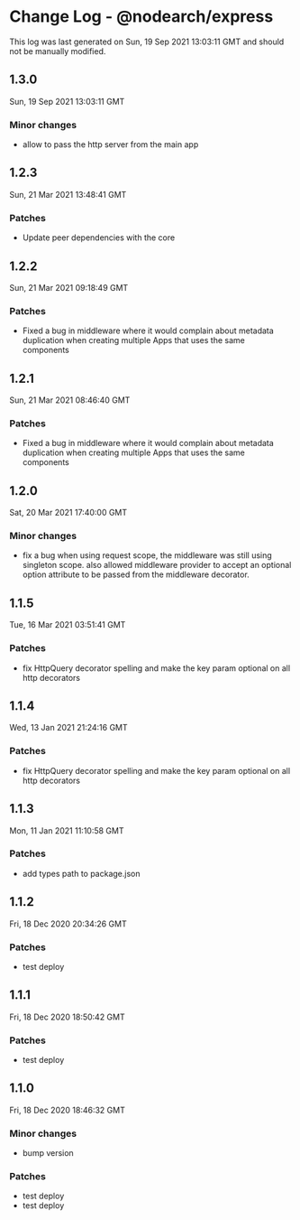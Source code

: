 # Change Log - @nodearch/express

This log was last generated on Sun, 19 Sep 2021 13:03:11 GMT and should not be manually modified.

## 1.3.0
Sun, 19 Sep 2021 13:03:11 GMT

### Minor changes

- allow to pass the http server from the main app

## 1.2.3
Sun, 21 Mar 2021 13:48:41 GMT

### Patches

- Update peer dependencies with the core

## 1.2.2
Sun, 21 Mar 2021 09:18:49 GMT

### Patches

- Fixed a bug in middleware where it would complain about metadata duplication when creating multiple Apps that uses the same components

## 1.2.1
Sun, 21 Mar 2021 08:46:40 GMT

### Patches

- Fixed a bug in middleware where it would complain about metadata duplication when creating multiple Apps that uses the same components

## 1.2.0
Sat, 20 Mar 2021 17:40:00 GMT

### Minor changes

- fix a bug when using request scope, the middleware was still using singleton scope. also allowed middleware provider to accept an optional option attribute to be passed from the middleware decorator.

## 1.1.5
Tue, 16 Mar 2021 03:51:41 GMT

### Patches

- fix HttpQuery decorator spelling and make the key param optional on all http decorators

## 1.1.4
Wed, 13 Jan 2021 21:24:16 GMT

### Patches

- fix HttpQuery decorator spelling and make the key param optional on all http decorators

## 1.1.3
Mon, 11 Jan 2021 11:10:58 GMT

### Patches

- add types path to package.json

## 1.1.2
Fri, 18 Dec 2020 20:34:26 GMT

### Patches

- test deploy

## 1.1.1
Fri, 18 Dec 2020 18:50:42 GMT

### Patches

- test deploy

## 1.1.0
Fri, 18 Dec 2020 18:46:32 GMT

### Minor changes

- bump version

### Patches

- test deploy
- test deploy

